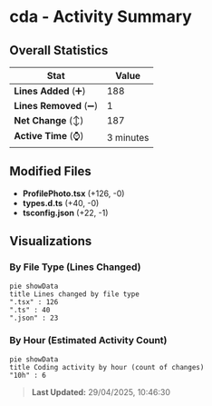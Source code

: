 # cda - Activity Summary 

## Overall Statistics

| Stat                   | Value                                                             |
| ---------------------- | ----------------------------------------------------------------- |
| **Lines Added** (➕)   | 188                                          |
| **Lines Removed** (➖) | 1                                        |
| **Net Change** (↕)    | 187                |
| **Active Time** (⌚)   | 3 minutes |


## Modified Files
- **ProfilePhoto.tsx** (+126, -0)
- **types.d.ts** (+40, -0)
- **tsconfig.json** (+22, -1)

## Visualizations

### By File Type (Lines Changed)

```mermaid
pie showData
title Lines changed by file type
".tsx" : 126
".ts" : 40
".json" : 23
```

### By Hour (Estimated Activity Count)

```mermaid
pie showData
title Coding activity by hour (count of changes)
"10h" : 6
```


> **Last Updated:** 29/04/2025, 10:46:30